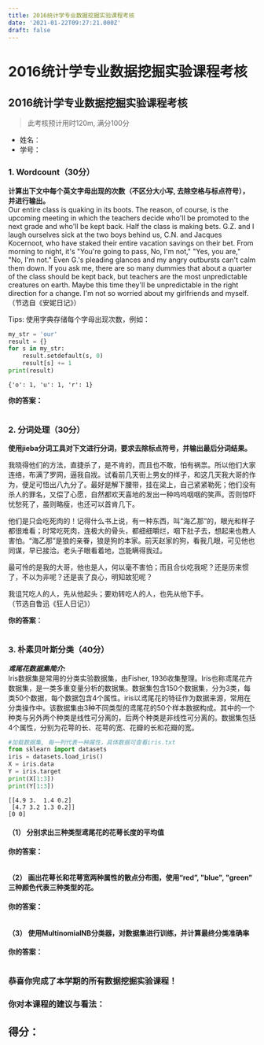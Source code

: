```yaml
---
title: 2016统计学专业数据挖掘实验课程考核
date: '2021-01-22T09:27:21.000Z'
draft: false
---
```


# 2016统计学专业数据挖掘实验课程考核

## 2016统计学专业数据挖掘实验课程考核

> 此考核预计用时120m, 满分100分

* 姓名：
* 学号：

### 1. Wordcount（30分）

**计算出下文中每个英文字母出现的次数（不区分大小写, 去除空格与标点符号），并进行输出。**  
Our entire class is quaking in its boots. The reason, of course, is the upcoming meeting in which the teachers decide who'll be promoted to the next grade and who'll be kept back. Half the class is making bets. G.Z. and I laugh ourselves sick at the two boys behind us, C.N. and Jacques Kocernoot, who have staked their entire vacation savings on their bet. From morning to night, it's "You're going to pass, No, I'm not," "Yes, you are," "No, I'm not." Even G.'s pleading glances and my angry outbursts can't calm them down. If you ask me, there are so many dummies that about a quarter of the class should be kept back, but teachers are the most unpredictable creatures on earth. Maybe this time they'll be unpredictable in the right direction for a change. I'm not so worried about my girlfriends and myself.  
（节选自《安妮日记》）

Tips: 使用字典存储每个字母出现次数，例如：

```python
my_str = 'our'
result = {}
for s in my_str:
    result.setdefault(s, 0)
    result[s] += 1
print(result)
```

```text
{'o': 1, 'u': 1, 'r': 1}
```

**你的答案：**

```python

```

### 2. 分词处理（30分）

**使用jieba分词工具对下文进行分词，要求去除标点符号，并输出最后分词结果。**

我晓得他们的方法，直捷杀了，是不肯的，而且也不敢，怕有祸祟。所以他们大家连络，布满了罗网，逼我自戕。试看前几天街上男女的样子，和这几天我大哥的作为，便足可悟出八九分了。最好是解下腰带，挂在梁上，自己紧紧勒死；他们没有杀人的罪名，又偿了心愿，自然都欢天喜地的发出一种呜呜咽咽的笑声。否则惊吓忧愁死了，虽则略瘦，也还可以首肯几下。

他们是只会吃死肉的！记得什么书上说，有一种东西，叫“海乙那”的，眼光和样子都很难看；时常吃死肉，连极大的骨头，都细细嚼烂，咽下肚子去，想起来也教人害怕。“海乙那”是狼的亲眷，狼是狗的本家。前天赵家的狗，看我几眼，可见他也同谋，早已接洽。老头子眼看着地，岂能瞒得我过。

最可怜的是我的大哥，他也是人，何以毫不害怕；而且合伙吃我呢？还是历来惯了，不以为非呢？还是丧了良心，明知故犯呢？

我诅咒吃人的人，先从他起头；要劝转吃人的人，也先从他下手。  
（节选自鲁迅《狂人日记》）

**你的答案：**

```python

```

### 3. 朴素贝叶斯分类（40分）

_**鸢尾花数据集简介:**_  
Iris数据集是常用的分类实验数据集，由Fisher, 1936收集整理。Iris也称鸢尾花卉数据集，是一类多重变量分析的数据集。数据集包含150个数据集，分为3类，每类50个数据，每个数据包含4个属性。iris以鸢尾花的特征作为数据来源，常用在分类操作中。该数据集由3种不同类型的鸢尾花的50个样本数据构成。其中的一个种类与另外两个种类是线性可分离的，后两个种类是非线性可分离的。数据集包括4个属性，分别为花萼的长、花萼的宽、花瓣的长和花瓣的宽。

```python
#加载数据集, 每一列代表一种属性，具体数据可查看iris.txt
from sklearn import datasets
iris = datasets.load_iris()
X = iris.data
Y = iris.target
print(X[1:3])
print(Y[1:3])
```

```text
[[4.9 3.  1.4 0.2]
 [4.7 3.2 1.3 0.2]]
[0 0]
```

#### （1） 分别求出三种类型鸢尾花的花萼长度的平均值

**你的答案：**

```python

```

#### （2）  画出花萼长和花萼宽两种属性的散点分布图，使用“red”, "blue", "green" 三种颜色代表三种类型的花。

**你的答案：**

```python

```

#### （3） 使用MultinomialNB分类器，对数据集进行训练，并计算最终分类准确率

**你的答案：**

```python

```

### 恭喜你完成了本学期的所有数据挖掘实验课程！

### 你对本课程的建议与看法：

## 得分：

